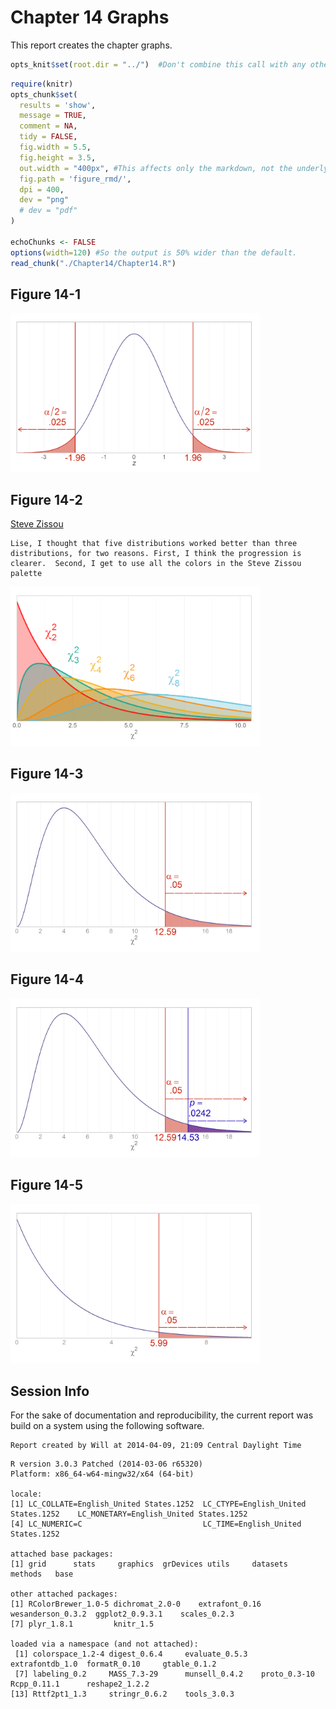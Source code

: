 Chapter 14 Graphs
=================================================
This report creates the chapter graphs.

<!--  Set the working directory to the repository's base directory; this assumes the report is nested inside of only one directory.-->

```r
opts_knit$set(root.dir = "../")  #Don't combine this call with any other chunk -especially one that uses file paths.
```


<!-- Set the report-wide options, and point to the external code file. -->

```r
require(knitr)
opts_chunk$set(
  results = 'show', 
  message = TRUE,
  comment = NA, 
  tidy = FALSE,
  fig.width = 5.5, 
  fig.height = 3.5, 
  out.width = "400px", #This affects only the markdown, not the underlying png file.  The height will be scaled appropriately.
  fig.path = 'figure_rmd/',     
  dpi = 400,
  dev = "png"
  # dev = "pdf"
)

echoChunks <- FALSE
options(width=120) #So the output is 50% wider than the default.
read_chunk("./Chapter14/Chapter14.R") 
```

<!-- Load the packages.  Suppress the output when loading packages. --> 



<!-- Load any Global functions and variables declared in the R file.  Suppress the output. --> 



<!-- Declare any global functions specific to a Rmd output.  Suppress the output. --> 



<!-- Load the datasets. -->



<!-- Tweak the datasets. -->



## Figure 14-1
<img src="figure_rmd/Figure14_01.png" title="plot of chunk Figure14_01" alt="plot of chunk Figure14_01" width="400px" />


## Figure 14-2
[Steve Zissou](https://www.google.com/search?q=Steve+Zissou&espv=210&es_sm=93&tbm=isch&imgil=2g2Hl0Xn1uLPnM%253A%253Bhttps%253A%252F%252Fencrypted-tbn3.gstatic.com%252Fimages%253Fq%253Dtbn%253AANd9GcSs7l-wrHy3iVFP-U3qGDXiVc4UuWY2AIJo0WbGRJ9tnpUINC-I%253B1024%253B768%253BpIGucwvka7NrpM%253Bhttp%25253A%25252F%25252Ffuckyeahstevezissou.tumblr.com%25252Fpost%25252F11494722427%25252Fgood-moms-dress-their-children-as-steve-zissou&source=iu&usg=__NDOX2CzOV_P7y2LbbNYt2oaZ4aE%3D&sa=X&ei=Y6FEU7PfAo-S2AWn_YDICg&ved=0CLUBEP4dMA0#facrc=_&imgdii=_&imgrc=2g2Hl0Xn1uLPnM%253A%3BpIGucwvka7NrpM%3Bhttp%253A%252F%252Fwww.movies-wallpapers.net%252FMovies%252FThe%252520Life%252520Aquatic%252520With%252520Steve%252520Zissou%252FThe%252520Life%252520Aquatic%252520With%252520Steve%252520Zissou-10.jpg%3Bhttp%253A%252F%252Ffuckyeahstevezissou.tumblr.com%252Fpost%252F11494722427%252Fgood-moms-dress-their-children-as-steve-zissou%3B1024%3B768)

```
Lise, I thought that five distributions worked better than three distributions, for two reasons. First, I think the progression is clearer.  Second, I get to use all the colors in the Steve Zissou palette
```

<img src="figure_rmd/Figure14_02.png" title="plot of chunk Figure14_02" alt="plot of chunk Figure14_02" width="400px" />


## Figure 14-3
<img src="figure_rmd/Figure14_03.png" title="plot of chunk Figure14_03" alt="plot of chunk Figure14_03" width="400px" />


## Figure 14-4
<img src="figure_rmd/Figure14_04.png" title="plot of chunk Figure14_04" alt="plot of chunk Figure14_04" width="400px" />


## Figure 14-5
<img src="figure_rmd/Figure14_05.png" title="plot of chunk Figure14_05" alt="plot of chunk Figure14_05" width="400px" />


## Session Info
For the sake of documentation and reproducibility, the current report was build on a system using the following software.


```
Report created by Will at 2014-04-09, 21:09 Central Daylight Time
```

```
R version 3.0.3 Patched (2014-03-06 r65320)
Platform: x86_64-w64-mingw32/x64 (64-bit)

locale:
[1] LC_COLLATE=English_United States.1252  LC_CTYPE=English_United States.1252    LC_MONETARY=English_United States.1252
[4] LC_NUMERIC=C                           LC_TIME=English_United States.1252    

attached base packages:
[1] grid      stats     graphics  grDevices utils     datasets  methods   base     

other attached packages:
[1] RColorBrewer_1.0-5 dichromat_2.0-0    extrafont_0.16     wesanderson_0.3.2  ggplot2_0.9.3.1    scales_0.2.3      
[7] plyr_1.8.1         knitr_1.5         

loaded via a namespace (and not attached):
 [1] colorspace_1.2-4 digest_0.6.4     evaluate_0.5.3   extrafontdb_1.0  formatR_0.10     gtable_0.1.2    
 [7] labeling_0.2     MASS_7.3-29      munsell_0.4.2    proto_0.3-10     Rcpp_0.11.1      reshape2_1.2.2  
[13] Rttf2pt1_1.3     stringr_0.6.2    tools_3.0.3     
```

